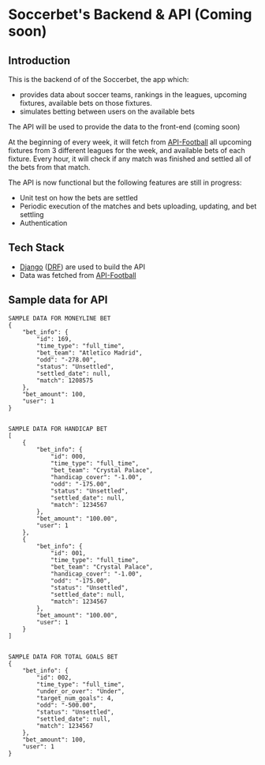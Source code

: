 # Soccerbet's Backend & API (Coming soon)
## Introduction
This is the backend of of the Soccerbet, the app which:
- provides data about soccer teams, rankings in the leagues, upcoming fixtures, available bets on those fixtures.
- simulates betting between users on the available bets 

The API will be used to provide the data to the front-end (coming soon)

At the beginning of every week, it will fetch from [API-Football](https://www.api-football.com/) all upcoming fixtures from 3 different leagues for the week, and available bets of each fixture. Every hour, it will check if any match was finished and settled all of the bets from that match. 

The API is now functional but the following features are still in progress: 
- Unit test on how the bets are settled
- Periodic execution of the matches and bets uploading, updating, and bet settling
- Authentication

## Tech Stack 
- [Django](https://www.djangoproject.com/) ([DRF](https://www.django-rest-framework.org/)) are used to build the API 
- Data was fetched from [API-Football](https://www.api-football.com/)

## Sample data for API
```
SAMPLE DATA FOR MONEYLINE BET 
{
    "bet_info": {
        "id": 169,
        "time_type": "full_time",
        "bet_team": "Atletico Madrid",
        "odd": "-278.00",
        "status": "Unsettled",
        "settled_date": null,
        "match": 1208575
    },
    "bet_amount": 100,
    "user": 1
}


SAMPLE DATA FOR HANDICAP BET 
[  
    {
        "bet_info": {
            "id": 000,
            "time_type": "full_time",
            "bet_team": "Crystal Palace",
            "handicap_cover": "-1.00",
            "odd": "-175.00",
            "status": "Unsettled",
            "settled_date": null,
            "match": 1234567
        },
        "bet_amount": "100.00",
        "user": 1
    }, 
    {
        "bet_info": {
            "id": 001,
            "time_type": "full_time",
            "bet_team": "Crystal Palace",
            "handicap_cover": "-1.00",
            "odd": "-175.00",
            "status": "Unsettled",
            "settled_date": null,
            "match": 1234567
        },
        "bet_amount": "100.00",
        "user": 1
    }
]


SAMPLE DATA FOR TOTAL GOALS BET 
{
    "bet_info": {
        "id": 002,
        "time_type": "full_time",
        "under_or_over": "Under",
        "target_num_goals": 4,
        "odd": "-500.00",
        "status": "Unsettled",
        "settled_date": null,
        "match": 1234567
    }, 
    "bet_amount": 100, 
    "user": 1
}
```